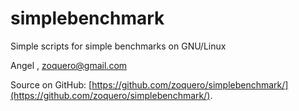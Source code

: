 # simplebenchmark
Simple scripts for simple benchmarks on GNU/Linux

Angel , zoquero@gmail.com

Source on GitHub: [https://github.com/zoquero/simplebenchmark/](https://github.com/zoquero/simplebenchmark/).
